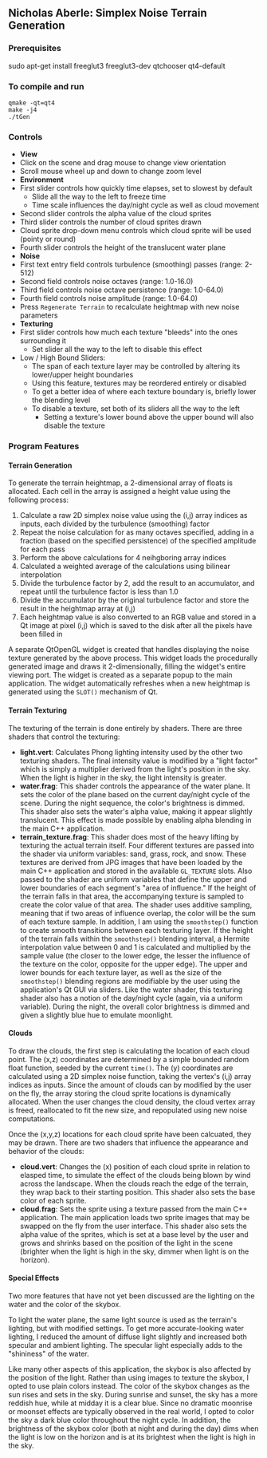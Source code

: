 ## Nicholas Aberle: Simplex Noise Terrain Generation

### Prerequisites
sudo apt-get install freeglut3 freeglut3-dev qtchooser qt4-default

### To compile and run
```
qmake -qt=qt4
make -j4
./tGen
```

### Controls
* **View**
 * Click on the scene and drag mouse to change view orientation
 * Scroll mouse wheel up and down to change zoom level
* **Environment**
 * First slider controls how quickly time elapses, set to slowest by default
    * Slide all the way to the left to freeze time
    * Time scale influences the day/night cycle as well as cloud movement
 * Second slider controls the alpha value of the cloud sprites
 * Third slider controls the number of cloud sprites drawn
 * Cloud sprite drop-down menu controls which cloud sprite will be used (pointy or round)
 * Fourth slider controls the height of the translucent water plane
* **Noise**
 * First text entry field controls turbulence (smoothing) passes (range: 2-512)
 * Second field controls noise octaves (range: 1.0-16.0)
 * Third field controls noise octave persistence (range: 1.0-64.0)
 * Fourth field controls noise amplitude (range: 1.0-64.0)
 * Press `Regenerate Terrain` to recalculate heightmap with new noise parameters
* **Texturing**
 * First slider controls how much each texture "bleeds" into the ones surrounding it
   * Set slider all the way to the left to disable this effect
 * Low / High Bound Sliders:
    * The span of each texture layer may be controlled by altering its lower/upper height boundaries
    * Using this feature, textures may be reordered entirely or disabled
    * To get a better idea of where each texture boundary is, briefly lower the blending level
    * To disable a texture, set both of its sliders all the way to the left
      * Setting a texture's lower bound above the upper bound will also disable the texture


### Program Features


#### Terrain Generation
To generate the terrain heightmap, a 2-dimensional array of floats is allocated. Each cell in the array is assigned a height value using the following process:

1. Calculate a raw 2D simplex noise value using the (i,j) array indices as inputs, each divided by the turbulence (smoothing) factor
2. Repeat the noise calculation for as many octaves specified, adding in a fraction (based on the specified persistence) of the specified amplitude for each pass
3. Perform the above calculations for 4 neihgboring array indices
4. Calculated a weighted average of the calculations using bilinear interpolation
5. Divide the turbulence factor by 2, add the result to an accumulator, and repeat until the turbulence factor is less than 1.0
6. Divide the accumulator by the original turbulence factor and store the result in the heightmap array at (i,j)
7. Each heightmap value is also converted to an RGB value and stored in a Qt image at pixel (i,j) which is saved to the disk after all the pixels have been filled in

A separate QtOpenGL widget is created that handles displaying the noise texture generated by the above process. This widget loads the procedurally generated image and draws it 2-dimensionally, filling the widget's entire viewing port. The widget is created as a separate popup to the main application. The widget automatically refreshes when a new heightmap is generated using the `SLOT()` mechanism of Qt.


#### Terrain Texturing
The texturing of the terrain is done entirely by shaders. There are three shaders that control the texturing:
* **light.vert**: Calculates Phong lighting intensity used by the other two texturing shaders. The final intensity value is modified by a "light factor" which is simply a multiplier derived from the light's position in the sky. When the light is higher in the sky, the light intensity is greater.
* **water.frag**: This shader controls the appearance of the water plane. It sets the color of the plane based on the current day/night cycle of the scene. During the night sequence, the color's brightness is dimmed. This shader also sets the water's alpha value, making it appear slightly translucent. This effect is made possible by enabling alpha blending in the main C++ application.
* **terrain_texture.frag**: This shader does most of the heavy lifting by texturing the actual terrain itself. Four different textures are passed into the shader via uniform variables: sand, grass, rock, and snow. These textures are derived from JPG images that have been loaded by the main C++ application and stored in the available `GL_TEXTURE` slots. Also passed to the shader are uniform variables that define the upper and lower boundaries of each segment's "area of influence." If the height of the terrain falls in that area, the accompanying texture is sampled to create the color value of that area. The shader uses additive sampling, meaning that if two areas of influence overlap, the color will be the sum of each texture sample. In addition, I am using the `smoothstep()` function to create smooth transitions between each texturing layer. If the height of the terrain falls within the `smoothstep()` blending interval, a Hermite interpolation value between 0 and 1 is calculated and multiplied by the sample value (the closer to the lower edge, the lesser the influence of the texture on the color, opposite for the upper edge). The upper and lower bounds for each texture layer, as well as the size of the `smoothstep()` blending regions are modifiable by the user using the application's Qt GUI via sliders. Like the water shader, this texturing shader also has a notion of the day/night cycle (again, via a uniform variable). During the night, the overall color brightness is dimmed and given a slightly blue hue to emulate moonlight.


#### Clouds
To draw the clouds, the first step is calculating the location of each cloud point. The (x,z) coordinates are determined by a simple bounded random float function, seeded by the current `time()`. The (y) coordinates are calculated using a 2D simplex noise function, taking the vertex's (i,j) array indices as inputs. Since the amount of clouds can by modified by the user on the fly, the array storing the cloud sprite locations is dynamically allocated. When the user changes the cloud density, the cloud vertex array is freed, reallocated to fit the new size, and repopulated using new noise computations.

Once the (x,y,z) locations for each cloud sprite have been calcuated, they may be drawn. There are two shaders that influence the appearance and behavior of the clouds:
* **cloud.vert**: Changes the (x) position of each cloud sprite in relation to elasped time, to simulate the effect of the clouds being blown by wind across the landscape. When the clouds reach the edge of the terrain, they wrap back to their starting position. This shader also sets the base color of each sprite.
* **cloud.frag**: Sets the sprite using a texture passed from the main C++ application. The main application loads two sprite images that may be swapped on the fly from the user interface. This shader also sets the alpha value of the sprites, which is set at a base level by the user and grows and shrinks based on the position of the light in the scene (brighter when the light is high in the sky, dimmer when light is on the horizon).


#### Special Effects
Two more features that have not yet been discussed are the lighting on the water and the color of the skybox. 

To light the water plane, the same light source is used as the terrain's lighting, but with modified settings. To get more accurate-looking water lighting, I reduced the amount of diffuse light slightly and increased both specular and ambient lighting. The specular light especially adds to the "shininess" of the water.

Like many other aspects of this application, the skybox is also affected by the position of the light. Rather than using images to texture the skybox, I opted to use plain colors instead. The color of the skybox changes as the sun rises and sets in the sky. During sunrise and sunset, the sky has a more reddish hue, while at midday it is a clear blue. Since no dramatic moonrise or moonset effects are typically observed in the real world, I opted to color the sky a dark blue color throughout the night cycle. In addition, the brightness of the skybox color (both at night and during the day) dims when the light is low on the horizon and is at its brightest when the light is high in the sky.

